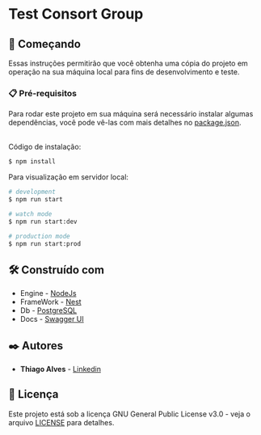 # Test Consort Group

## 🚀 Começando

Essas instruções permitirão que você obtenha uma cópia do projeto em operação na sua máquina local para fins de desenvolvimento e teste.

### 📋 Pré-requisitos

Para rodar este projeto em sua máquina será necessário instalar algumas dependências, você pode vê-las com mais detalhes no [package.json](https://github.com/mthiagoalves/test-consort-group/blob/main/package.json). <br><br>

Código de instalação:

```bash
$ npm install
```

Para visualização em servidor local:

```bash
# development
$ npm run start

# watch mode
$ npm run start:dev

# production mode
$ npm run start:prod
```


## 🛠️ Construído com

* Engine - [NodeJs](https://nodejs.org/en/docs/)
* FrameWork - [Nest](https://docs.nestjs.coml)
* Db - [PostgreSQL](https://www.postgresql.org/docs/)
* Docs - [Swagger UI](https://swagger.io/docs/)

## ✒️ Autores

* **Thiago Alves** - [Linkedin](https://www.linkedin.com/in/thiago-alves-b05ab2b0/)

## 📄 Licença

Este projeto está sob a licença GNU General Public License v3.0 - veja o arquivo [LICENSE](https://github.com/mthiagoalves/test-consort-group/blob/main/LICENSE) para detalhes.
